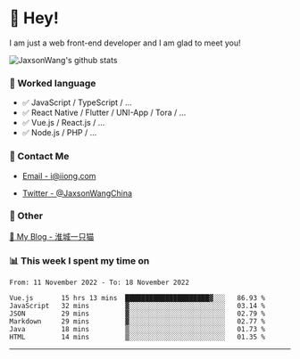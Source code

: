 # 👋 Hey!

I am just a web front-end developer and I am glad to meet you!

![JaxsonWang's github stats](https://github-readme-stats.vercel.app/api?username=JaxsonWang&&show_icons=true&&title_color=1abc9c&&icon_color=1abc9c)


### 📝 Worked language

- ✅ JavaScript / TypeScript / ...
- ✅ React Native / Flutter / UNI-App / Tora / ...
- ✅ Vue.js / React.js / ...
- ✅ Node.js / PHP / ...

### 📮 Contact Me

- [Email - i@iiong.com](mailto:i@iiong.com)

- [Twitter - @JaxsonWangChina](https://twitter.com/JaxsonWangChina)

### 🤪 Other

[📌 My Blog - 淮城一只猫](https://iiong.com)

### 📊 This week I spent my time on

<!--START_SECTION:waka-->

```text
From: 11 November 2022 - To: 18 November 2022

Vue.js       15 hrs 13 mins  █████████████████████▓░░░   86.93 %
JavaScript   32 mins         ▓░░░░░░░░░░░░░░░░░░░░░░░░   03.14 %
JSON         29 mins         ▓░░░░░░░░░░░░░░░░░░░░░░░░   02.79 %
Markdown     29 mins         ▓░░░░░░░░░░░░░░░░░░░░░░░░   02.77 %
Java         18 mins         ▒░░░░░░░░░░░░░░░░░░░░░░░░   01.73 %
HTML         14 mins         ▒░░░░░░░░░░░░░░░░░░░░░░░░   01.35 %
```

<!--END_SECTION:waka-->

---
